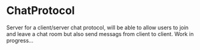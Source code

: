 # ChatProtocol
Server for a client/server chat protocol, will be able to allow users to join and leave a chat room but also send messags from client to client.
Work in progress...
